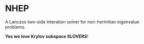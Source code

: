 # NHEP
A Lanczos two-side interation solver for non-hermitian eigenvalue problems.

**Yes we love Krylov subspace SLOVERS**!
